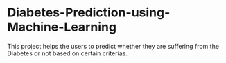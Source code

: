 # Diabetes-Prediction-using-Machine-Learning

This project helps the users to predict whether they are suffering from the Diabetes or not based on certain criterias.
